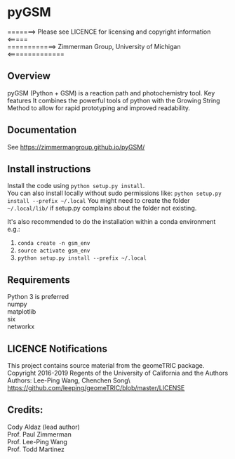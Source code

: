 # pyGSM

=======> Please see LICENCE for licensing and copyright information <===== \
============> Zimmerman Group, University of Michigan  <==============

## Overview
pyGSM (Python + GSM) is a reaction path and photochemistry tool. 
Key features
It combines the powerful tools of python with the Growing String Method to allow for rapid prototyping and improved
readability.

## Documentation
See https://zimmermangroup.github.io/pyGSM/


## Install instructions

Install the code using `python setup.py install`.\
You can also install locally without sudo permissions like:
`python setup.py install --prefix ~/.local`
You might need to create the folder `~/.local/lib/` if setup.py complains about the folder not existing.

It's also recommended to do the installation within a conda environment e.g.:
   1. `conda create -n gsm_env`
   2. `source activate gsm_env`
   3. `python setup.py install --prefix ~/.local`


## Requirements 
Python 3 is preferred\
numpy\
matplotlib\
six\
networkx


## LICENCE Notifications
This project contains source material from the geomeTRIC package.\
Copyright 2016-2019 Regents of the University of California and the Authors\
Authors: Lee-Ping Wang, Chenchen Song\ 
https://github.com/leeping/geomeTRIC/blob/master/LICENSE


## Credits: 
Cody Aldaz (lead author) \
Prof. Paul Zimmerman \
Prof. Lee-Ping Wang \
Prof. Todd Martinez
